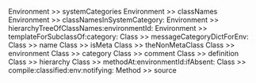 Environment >> systemCategories
Environment >> classNames
Environment >> classNamesInSystemCategory:
Environment >> hierarchyTreeOfClassNames:environmentId:
Environment >> templateForSubclassOf:category:
Class >> messageCategoryDictForEnv:
Class >> name
Class >> isMeta
Class >> theNonMetaClass
Class >> environment
Class >> category
Class >> comment
Class >> definition
Class >> hierarchy
Class >> methodAt:environmentId:ifAbsent:
Class >> compile:classified:env:notifying:
Method >> source